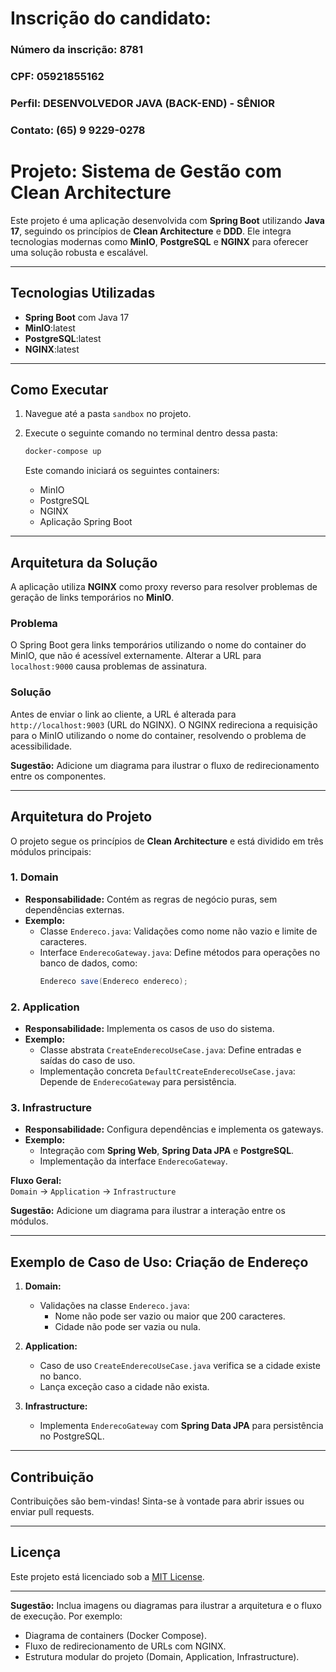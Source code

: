 # Inscrição do candidato:

### Número da inscrição: 8781
### CPF: 05921855162
### Perfil: DESENVOLVEDOR JAVA (BACK-END) - SÊNIOR
### Contato: (65) 9 9229-0278

# Projeto: Sistema de Gestão com Clean Architecture

Este projeto é uma aplicação desenvolvida com **Spring Boot** utilizando **Java 17**, seguindo os princípios de **Clean Architecture** e **DDD**. Ele integra tecnologias modernas como **MinIO**, **PostgreSQL** e **NGINX** para oferecer uma solução robusta e escalável.

---

## Tecnologias Utilizadas

- **Spring Boot** com Java 17
- **MinIO**:latest
- **PostgreSQL**:latest
- **NGINX**:latest

---

## Como Executar

1. Navegue até a pasta `sandbox` no projeto.
2. Execute o seguinte comando no terminal dentro dessa pasta:

   ```bash
   docker-compose up
   ```

   Este comando iniciará os seguintes containers:
   - MinIO
   - PostgreSQL
   - NGINX
   - Aplicação Spring Boot

---

## Arquitetura da Solução

A aplicação utiliza **NGINX** como proxy reverso para resolver problemas de geração de links temporários no **MinIO**. 

### Problema
O Spring Boot gera links temporários utilizando o nome do container do MinIO, que não é acessível externamente. Alterar a URL para `localhost:9000` causa problemas de assinatura.

### Solução
Antes de enviar o link ao cliente, a URL é alterada para `http://localhost:9003` (URL do NGINX). O NGINX redireciona a requisição para o MinIO utilizando o nome do container, resolvendo o problema de acessibilidade.

**Sugestão:** Adicione um diagrama para ilustrar o fluxo de redirecionamento entre os componentes.

---

## Arquitetura do Projeto

O projeto segue os princípios de **Clean Architecture** e está dividido em três módulos principais:

### 1. Domain
- **Responsabilidade:** Contém as regras de negócio puras, sem dependências externas.
- **Exemplo:** 
  - Classe `Endereco.java`: Validações como nome não vazio e limite de caracteres.
  - Interface `EnderecoGateway.java`: Define métodos para operações no banco de dados, como:
    ```java
    Endereco save(Endereco endereco);
    ```

### 2. Application
- **Responsabilidade:** Implementa os casos de uso do sistema.
- **Exemplo:**
  - Classe abstrata `CreateEnderecoUseCase.java`: Define entradas e saídas do caso de uso.
  - Implementação concreta `DefaultCreateEnderecoUseCase.java`: Depende de `EnderecoGateway` para persistência.

### 3. Infrastructure
- **Responsabilidade:** Configura dependências e implementa os gateways.
- **Exemplo:**
  - Integração com **Spring Web**, **Spring Data JPA** e **PostgreSQL**.
  - Implementação da interface `EnderecoGateway`.

**Fluxo Geral:**  
`Domain` → `Application` → `Infrastructure`

**Sugestão:** Adicione um diagrama para ilustrar a interação entre os módulos.

---

## Exemplo de Caso de Uso: Criação de Endereço

1. **Domain:**
   - Validações na classe `Endereco.java`:
     - Nome não pode ser vazio ou maior que 200 caracteres.
     - Cidade não pode ser vazia ou nula.

2. **Application:**
   - Caso de uso `CreateEnderecoUseCase.java` verifica se a cidade existe no banco.
   - Lança exceção caso a cidade não exista.

3. **Infrastructure:**
   - Implementa `EnderecoGateway` com **Spring Data JPA** para persistência no PostgreSQL.

---

## Contribuição

Contribuições são bem-vindas! Sinta-se à vontade para abrir issues ou enviar pull requests.

---

## Licença

Este projeto está licenciado sob a [MIT License](LICENSE).

---

**Sugestão:** Inclua imagens ou diagramas para ilustrar a arquitetura e o fluxo de execução. Por exemplo:
- Diagrama de containers (Docker Compose).
- Fluxo de redirecionamento de URLs com NGINX.
- Estrutura modular do projeto (Domain, Application, Infrastructure).


